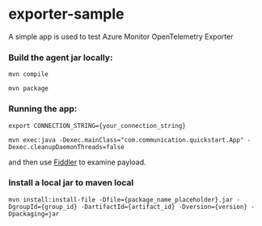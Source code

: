 # exporter-sample
A simple app is used to test Azure Monitor OpenTelemetry Exporter

### Build the agent jar locally:

`mvn compile`

`mvn package`

### Running the app:

```
export CONNECTION_STRING={your_connection_string}
```

`mvn exec:java -Dexec.mainClass="com.communication.quickstart.App" -Dexec.cleanupDaemonThreads=false`

and then use [Fiddler](https://www.telerik.com/fiddler) to examine payload.

### Install a local jar to maven local

```
mvn install:install-file -Dfile={package_name_placeholder}.jar -DgroupId={group_id} -DartifactId={artifact_id} -Dversion={version} -Dpackaging=jar
```
